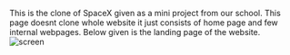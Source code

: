 This is the clone of SpaceX given as a mini project from our school. This page doesnt clone whole website it just consists of home page and few internal webpages.
Below given is the landing page of the website.
![screen](https://github.com/user-attachments/assets/c38d40f9-13b7-4075-85e4-be07ae06e8cf)
